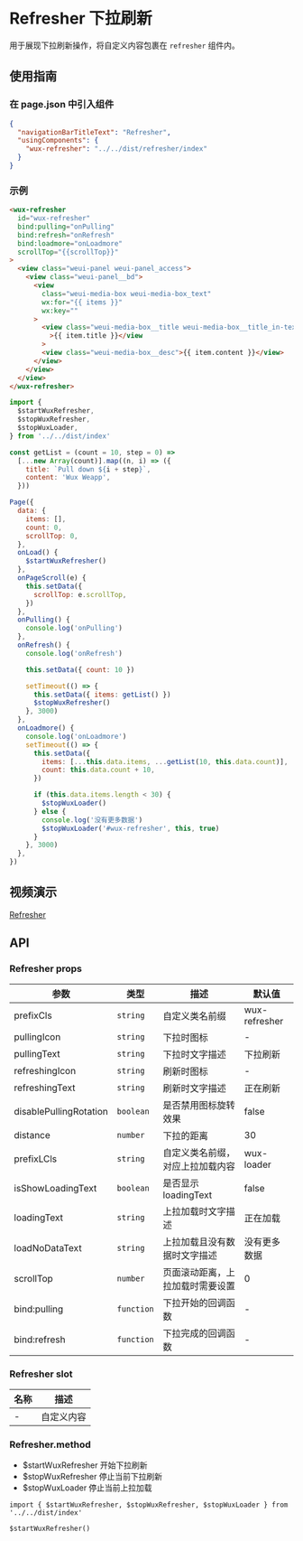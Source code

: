 # Refresher 下拉刷新

用于展现下拉刷新操作，将自定义内容包裹在 `refresher` 组件内。

## 使用指南

### 在 page.json 中引入组件

```json
{
  "navigationBarTitleText": "Refresher",
  "usingComponents": {
    "wux-refresher": "../../dist/refresher/index"
  }
}
```

### 示例

```html
<wux-refresher
  id="wux-refresher"
  bind:pulling="onPulling"
  bind:refresh="onRefresh"
  bind:loadmore="onLoadmore"
  scrollTop="{{scrollTop}}"
>
  <view class="weui-panel weui-panel_access">
    <view class="weui-panel__bd">
      <view
        class="weui-media-box weui-media-box_text"
        wx:for="{{ items }}"
        wx:key=""
      >
        <view class="weui-media-box__title weui-media-box__title_in-text"
          >{{ item.title }}</view
        >
        <view class="weui-media-box__desc">{{ item.content }}</view>
      </view>
    </view>
  </view>
</wux-refresher>
```

```js
import {
  $startWuxRefresher,
  $stopWuxRefresher,
  $stopWuxLoader,
} from '../../dist/index'

const getList = (count = 10, step = 0) =>
  [...new Array(count)].map((n, i) => ({
    title: `Pull down ${i + step}`,
    content: 'Wux Weapp',
  }))

Page({
  data: {
    items: [],
    count: 0,
    scrollTop: 0,
  },
  onLoad() {
    $startWuxRefresher()
  },
  onPageScroll(e) {
    this.setData({
      scrollTop: e.scrollTop,
    })
  },
  onPulling() {
    console.log('onPulling')
  },
  onRefresh() {
    console.log('onRefresh')

    this.setData({ count: 10 })

    setTimeout(() => {
      this.setData({ items: getList() })
      $stopWuxRefresher()
    }, 3000)
  },
  onLoadmore() {
    console.log('onLoadmore')
    setTimeout(() => {
      this.setData({
        items: [...this.data.items, ...getList(10, this.data.count)],
        count: this.data.count + 10,
      })

      if (this.data.items.length < 30) {
        $stopWuxLoader()
      } else {
        console.log('没有更多数据')
        $stopWuxLoader('#wux-refresher', this, true)
      }
    }, 3000)
  },
})
```

## 视频演示

[Refresher](./_media/refresher.mp4 ':include :type=iframe width=375px height=667px')

## API

### Refresher props

| 参数                   | 类型       | 描述                             | 默认值        |
| ---------------------- | ---------- | -------------------------------- | ------------- |
| prefixCls              | `string`   | 自定义类名前缀                   | wux-refresher |
| pullingIcon            | `string`   | 下拉时图标                       | -             |
| pullingText            | `string`   | 下拉时文字描述                   | 下拉刷新      |
| refreshingIcon         | `string`   | 刷新时图标                       | -             |
| refreshingText         | `string`   | 刷新时文字描述                   | 正在刷新      |
| disablePullingRotation | `boolean`  | 是否禁用图标旋转效果             | false         |
| distance               | `number`   | 下拉的距离                       | 30            |
| prefixLCls             | `string`   | 自定义类名前缀，对应上拉加载内容 | wux-loader    |
| isShowLoadingText      | `boolean`  | 是否显示 loadingText             | false         |
| loadingText            | `string`   | 上拉加载时文字描述               | 正在加载      |
| loadNoDataText         | `string`   | 上拉加载且没有数据时文字描述     | 没有更多数据  |
| scrollTop              | `number`   | 页面滚动距离，上拉加载时需要设置 | 0             |
| bind:pulling           | `function` | 下拉开始的回调函数               | -             |
| bind:refresh           | `function` | 下拉完成的回调函数               | -             |

### Refresher slot

| 名称 | 描述       |
| ---- | ---------- |
| -    | 自定义内容 |

### Refresher.method

- $startWuxRefresher 开始下拉刷新
- $stopWuxRefresher 停止当前下拉刷新
- $stopWuxLoader 停止当前上拉加载

```
import { $startWuxRefresher, $stopWuxRefresher, $stopWuxLoader } from '../../dist/index'

$startWuxRefresher()
```
